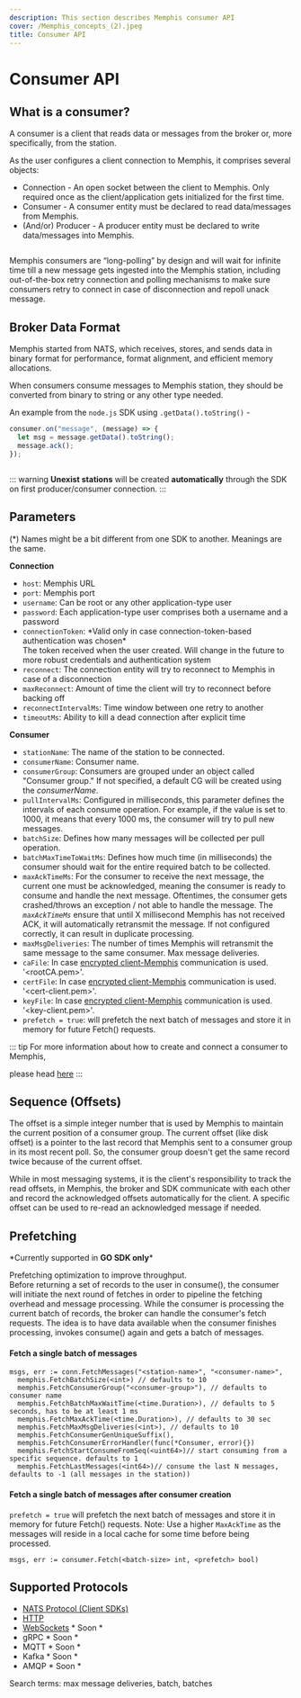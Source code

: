 ```yaml
---
description: This section describes Memphis consumer API
cover: /Memphis_concepts_(2).jpeg
title: Consumer API
---
```


# Consumer API

<Subtitle></Subtitle>

## What is a consumer?

A consumer is a client that reads data or messages from the broker or, more specifically, from the station.&#x20;

As the user configures a client connection to Memphis, it comprises several objects:

- Connection - An open socket between the client to Memphis. Only required once as the client/application gets initialized for the first time.
- Consumer - A consumer entity must be declared to read data/messages from Memphis.
- (And/or) Producer - A producer entity must be declared to write data/messages into Memphis.

<figure><img src="/assets/Producer.jpeg" alt=""><figcaption></figcaption></figure>

Memphis consumers are “long-polling” by design and will wait for infinite time till a new message gets ingested into the Memphis station, including out-of-the-box retry connection and polling mechanisms to make sure consumers retry to connect in case of disconnection and repoll unack message.

## Broker Data Format

Memphis started from NATS, which receives, stores, and sends data in binary format for performance, format alignment, and efficient memory allocations.

When consumers consume messages to Memphis station, they should be converted from binary to string or any other type needed.

An example from the `node.js` SDK using `.getData().toString()` -

```js
consumer.on("message", (message) => {
  let msg = message.getData().toString();
  message.ack();
});
```

<figure><img src="/assets/consume_1.jpeg" alt=""><figcaption></figcaption></figure>

::: warning
**Unexist stations** will be created **automatically** through the SDK on first producer/consumer connection.
:::

## Parameters

(\*) Names might be a bit different from one SDK to another. Meanings are the same.

**Connection**

- `host`: Memphis URL
- `port`: Memphis port
- `username`: Can be root or any other application-type user
- `password`: Each application-type user comprises both a username and a password
- `connectionToken`: \*Valid only in case connection-token-based authentication was chosen\*\
  The token received when the user created. Will change in the future to more robust credentials and authentication system
- `reconnect`: The connection entity will try to reconnect to Memphis in case of a disconnection
- `maxReconnect`: Amount of time the client will try to reconnect before backing off
- `reconnectIntervalMs`: Time window between one retry to another
- `timeoutMs`: Ability to kill a dead connection after explicit time

**Consumer**

- `stationName`: The name of the station to be connected.
- `consumerName`: Consumer name.
- `consumerGroup`: Consumers are grouped under an object called "Consumer group." If not specified, a default CG will be created using the _consumerName._
- `pullIntervalMs`: Configured in milliseconds, this parameter defines the intervals of each consume operation. For example, if the value is set to 1000, it means that every 1000 ms, the consumer will try to pull new messages.
- `batchSize`: Defines how many messages will be collected per pull operation.
- `batchMaxTimeToWaitMs`: Defines how much time (in milliseconds) the consumer should wait for the entire required batch to be collected.
- `maxAckTimeMs`: For the consumer to receive the next message, the current one must be acknowledged, meaning the consumer is ready to consume and handle the next message. Oftentimes, the consumer gets crashed/throws an exception / not able to handle the message. The _`maxAckTimeMs`_ ensure that until X millisecond Memphis has not received ACK, it will automatically retransmit the message. If not configured correctly, it can result in duplicate processing.
- `maxMsgDeliveries`: The number of times Memphis will retransmit the same message to the same consumer. Max message deliveries.
- `caFile`: In case [encrypted client-Memphis](../../open-source-installation/kubernetes/) communication is used. '\<rootCA.pem>'.
- `certFile`: In case [encrypted client-Memphis](../../open-source-installation/kubernetes/) communication is used. '\<cert-client.pem>'.
- `keyFile`: In case [encrypted client-Memphis](../../open-source-installation/kubernetes/) communication is used. '\<key-client.pem>'.
- `prefetch = true`: will prefetch the next batch of messages and store it in memory for future Fetch() requests.

::: tip
For more information about how to create and connect a consumer to Memphis,&#x20;

please head [here](/docs/client-libraries/nats-jetstream)
:::

## Sequence (Offsets)

The offset is a simple integer number that is used by Memphis to maintain the current position of a consumer group. The current offset (like disk offset) is a pointer to the last record that Memphis sent to a consumer group in its most recent poll. So, the consumer group doesn't get the same record twice because of the current offset.

While in most messaging systems, it is the client's responsibility to track the read offsets, in Memphis, the broker and SDK communicate with each other and record the acknowledged offsets automatically for the client. A specific offset can be used to re-read an acknowledged message if needed.

## Prefetching

\*Currently supported in **GO SDK only**\*

Prefetching optimization to improve throughput. \
Before returning a set of records to the user in consume(), the consumer will initiate the next round of fetches in order to pipeline the fetching overhead and message processing. While the consumer is processing the current batch of records, the broker can handle the consumer's fetch requests. The idea is to have data available when the consumer finishes processing, invokes consume() again and gets a batch of messages.

#### Fetch a single batch of messages

```
msgs, err := conn.FetchMessages("<station-name>", "<consumer-name>",
  memphis.FetchBatchSize(<int>) // defaults to 10
  memphis.FetchConsumerGroup("<consumer-group>"), // defaults to consumer name
  memphis.FetchBatchMaxWaitTime(<time.Duration>), // defaults to 5 seconds, has to be at least 1 ms
  memphis.FetchMaxAckTime(<time.Duration>), // defaults to 30 sec
  memphis.FetchMaxMsgDeliveries(<int>), // defaults to 10
  memphis.FetchConsumerGenUniqueSuffix(),
  memphis.FetchConsumerErrorHandler(func(*Consumer, error){})
  memphis.FetchStartConsumeFromSeq(<uint64>)// start consuming from a specific sequence. defaults to 1
  memphis.FetchLastMessages(<int64>)// consume the last N messages, defaults to -1 (all messages in the station))
```

#### Fetch a single batch of messages after consumer creation

`prefetch = true` will prefetch the next batch of messages and store it in memory for future Fetch() requests. Note: Use a higher `MaxAckTime` as the messages will reside in a local cache for some time before being processed.

```
msgs, err := consumer.Fetch(<batch-size> int, <prefetch> bool)
```

## Supported Protocols

- [NATS Protocol (Client SDKs)](/docs/client-libraries/nats-jetstream)
- [HTTP](https://github.com/memphisdev/memphis-http-proxy)
- [WebSockets](https://github.com/orgs/memphisdev/projects/2/views/1?pane=issue&itemId=14008452) \* Soon \*
- gRPC \* Soon \*
- MQTT \* Soon \*
- Kafka \* Soon \*
- AMQP \* Soon \*

Search terms: max message deliveries, batch, batches
